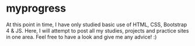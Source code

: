 # myprogress
At this point in time, I have only studied basic use of HTML, CSS, Bootstrap 4 &amp; JS. Here, I will attempt to post all my studies, projects and practice sites in one area. Feel free to have a look and give me any advice! :)
